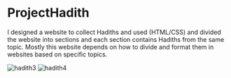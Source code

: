 # ProjectHadith

I designed a website to collect Hadiths and used (HTML/CSS) and divided the website into sections and each section contains Hadiths from the same topic.
Mostly this website depends on how to divide and format them in websites based on specific topics.

   ![hadith3](https://github.com/user-attachments/assets/c2d7fd61-eefe-45c7-9ed2-c76986d962c3)
   ![hadith4](https://github.com/user-attachments/assets/db47d425-be3e-4e05-88f5-32ccb0c99084) 



  


